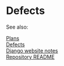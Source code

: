 # Defects

See also:

[Plans](plans.md)<br>
[Defects](defects.md)<br>
[Django website notes](./django-website-notes/README.md)<br>
[Repository README](README.md)
